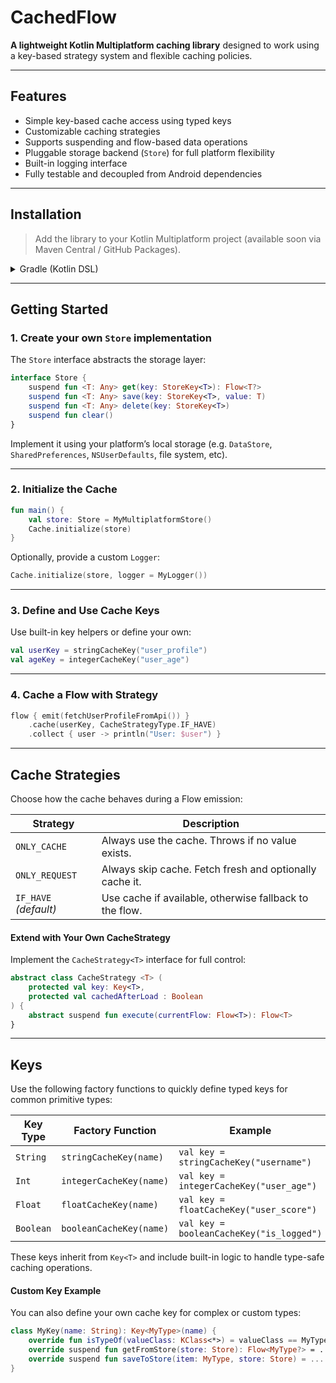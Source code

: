 # CachedFlow

**A lightweight Kotlin Multiplatform caching library** designed to work using a key-based strategy system and flexible caching policies.

---

## Features

- Simple key-based cache access using typed keys
- Customizable caching strategies
- Supports suspending and flow-based data operations
- Pluggable storage backend (`Store`) for full platform flexibility
- Built-in logging interface
- Fully testable and decoupled from Android dependencies

---

## Installation

> Add the library to your Kotlin Multiplatform project (available soon via Maven Central / GitHub Packages).

<details>
<summary>Gradle (Kotlin DSL)</summary>

```kotlin
dependencies {
    implementation("com.dapadz:cachedflow:<version>")
}
```

</details>

---

## Getting Started

### 1. Create your own `Store` implementation

The `Store` interface abstracts the storage layer:

```kotlin
interface Store {
    suspend fun <T: Any> get(key: StoreKey<T>): Flow<T?>
    suspend fun <T: Any> save(key: StoreKey<T>, value: T)
    suspend fun <T: Any> delete(key: StoreKey<T>)
    suspend fun clear()
}
```

Implement it using your platform’s local storage (e.g. `DataStore`, `SharedPreferences`, `NSUserDefaults`, file system, etc).

---

### 2. Initialize the Cache

```kotlin
fun main() {
    val store: Store = MyMultiplatformStore()
    Cache.initialize(store)
}
```

Optionally, provide a custom `Logger`:

```kotlin
Cache.initialize(store, logger = MyLogger())
```

---

### 3. Define and Use Cache Keys

Use built-in key helpers or define your own:

```kotlin
val userKey = stringCacheKey("user_profile")
val ageKey = integerCacheKey("user_age")
```

---

### 4. Cache a Flow with Strategy

```kotlin
flow { emit(fetchUserProfileFromApi()) }
    .cache(userKey, CacheStrategyType.IF_HAVE)
    .collect { user -> println("User: $user") }
```

---

## Cache Strategies

Choose how the cache behaves during a Flow emission:

| Strategy            | Description                                                  |
|---------------------|--------------------------------------------------------------|
| `ONLY_CACHE`        | Always use the cache. Throws if no value exists.             |
| `ONLY_REQUEST`      | Always skip cache. Fetch fresh and optionally cache it.      |
| `IF_HAVE` *(default)* | Use cache if available, otherwise fallback to the flow.     |

#### Extend with Your Own CacheStrategy

Implement the `CacheStrategy<T>` interface for full control:

```kotlin
abstract class CacheStrategy <T> (
    protected val key: Key<T>,
    protected val cachedAfterLoad : Boolean
) {
    abstract suspend fun execute(currentFlow: Flow<T>): Flow<T>
}
```

---

## Keys

Use the following factory functions to quickly define typed keys for common primitive types:

| Key Type | Factory Function         | Example                                  |
|----------|--------------------------|------------------------------------------|
| `String` | `stringCacheKey(name)`   | `val key = stringCacheKey("username")`   |
| `Int`    | `integerCacheKey(name)`  | `val key = integerCacheKey("user_age")`  |
| `Float`  | `floatCacheKey(name)`    | `val key = floatCacheKey("user_score")`  |
| `Boolean`| `booleanCacheKey(name)`  | `val key = booleanCacheKey("is_logged")` |

These keys inherit from `Key<T>` and include built-in logic to handle type-safe caching operations.

#### Custom Key Example

You can also define your own cache key for complex or custom types:

```kotlin
class MyKey(name: String): Key<MyType>(name) {
    override fun isTypeOf(valueClass: KClass<*>) = valueClass == MyType::class
    override suspend fun getFromStore(store: Store): Flow<MyType?> = ...
    override suspend fun saveToStore(item: MyType, store: Store) = ...
}
```